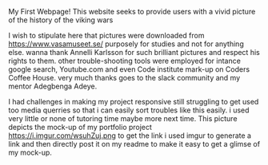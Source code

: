 My First Webpage!
This website seeks to provide users with a vivid picture of the history of the viking wars

I wish to stipulate here that pictures were downloaded from https://www.vasamuseet.se/ 
purposely for studies and not for anything else. wanna thank Annelli Karlsson for such 
brilliant pictures and respect his rights to them.
other trouble-shooting tools were employed for intance google search, 
Youtube.com and even Code institute mark-up on Coders Coffee House.
very much thanks goes to the slack community and my mentor Adegbenga Adeye.

I had challenges in making my project responsive still struggling to get used too media querries 
so that i can easily sort troubles like this easily. i used very little or none of tutoring time 
maybe more next time.
This picture depicts the mock-up of my portfolio project https://i.imgur.com/wsuhZuj.png
to get the link i used imgur to generate a link and then directly post it on my readme to make it easy to get a glimse of my mock-up.